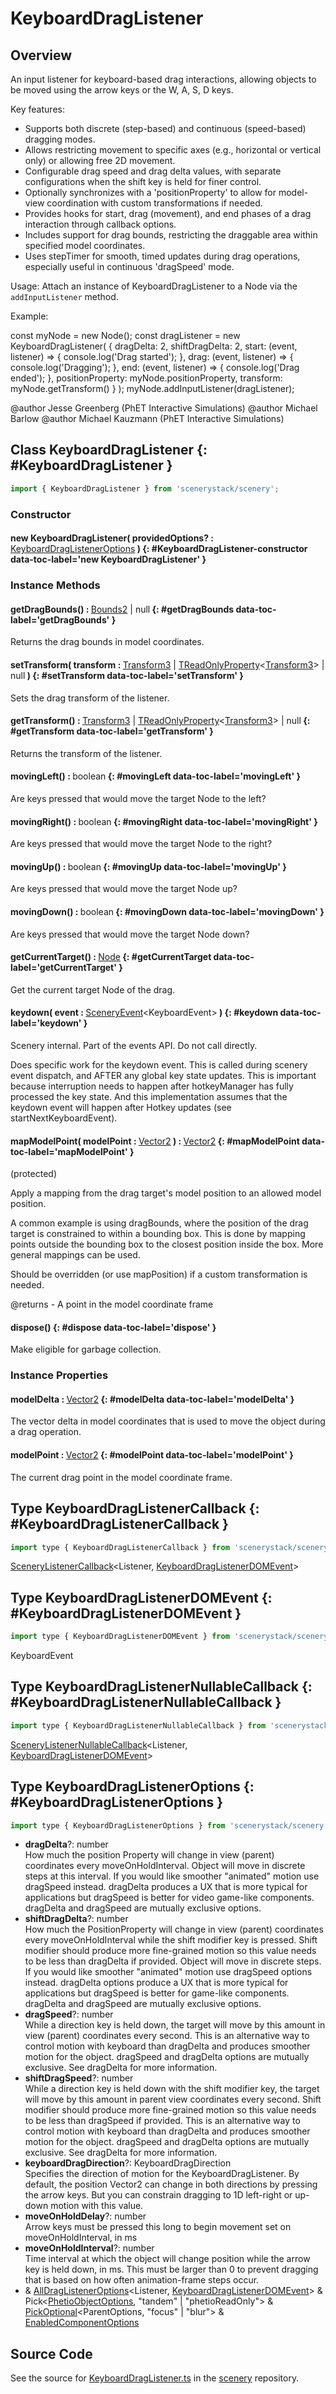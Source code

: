 # KeyboardDragListener

## Overview

An input listener for keyboard-based drag interactions, allowing objects to be moved using the arrow keys or
the W, A, S, D keys.

Key features:
- Supports both discrete (step-based) and continuous (speed-based) dragging modes.
- Allows restricting movement to specific axes (e.g., horizontal or vertical only) or allowing free 2D movement.
- Configurable drag speed and drag delta values, with separate configurations when the shift key is held for
  finer control.
- Optionally synchronizes with a 'positionProperty' to allow for model-view coordination with custom transformations
  if needed.
- Provides hooks for start, drag (movement), and end phases of a drag interaction through callback options.
- Includes support for drag bounds, restricting the draggable area within specified model coordinates.
- Uses stepTimer for smooth, timed updates during drag operations, especially useful in continuous 'dragSpeed'
  mode.

Usage:
Attach an instance of KeyboardDragListener to a Node via the `addInputListener` method.

Example:

  const myNode = new Node();
  const dragListener = new KeyboardDragListener( {
    dragDelta: 2,
    shiftDragDelta: 2,
    start: (event, listener) =&gt; { console.log('Drag started'); },
    drag: (event, listener) =&gt; { console.log('Dragging'); },
    end: (event, listener) =&gt; { console.log('Drag ended'); },
    positionProperty: myNode.positionProperty,
    transform: myNode.getTransform()
  } );
  myNode.addInputListener(dragListener);

@author Jesse Greenberg (PhET Interactive Simulations)
@author Michael Barlow
@author Michael Kauzmann (PhET Interactive Simulations)

## Class KeyboardDragListener {: #KeyboardDragListener }


```js
import { KeyboardDragListener } from 'scenerystack/scenery';
```
### Constructor

#### new KeyboardDragListener( providedOptions? : <span style="font-weight: 400;">[KeyboardDragListenerOptions](../scenery/KeyboardDragListener.md#KeyboardDragListenerOptions)</span> ) {: #KeyboardDragListener-constructor data-toc-label='new KeyboardDragListener' }

### Instance Methods

#### getDragBounds() : <span style="font-weight: 400;">[Bounds2](../dot/Bounds2.md) | <span style="color: hsla(calc(var(--md-hue) + 180deg),80%,40%,1);">null</span></span> {: #getDragBounds data-toc-label='getDragBounds' }

Returns the drag bounds in model coordinates.

#### setTransform( transform : <span style="font-weight: 400;">[Transform3](../dot/Transform3.md) | [TReadOnlyProperty](../axon/TReadOnlyProperty.md)&lt;[Transform3](../dot/Transform3.md)&gt; | <span style="color: hsla(calc(var(--md-hue) + 180deg),80%,40%,1);">null</span></span> ) {: #setTransform data-toc-label='setTransform' }

Sets the drag transform of the listener.

#### getTransform() : <span style="font-weight: 400;">[Transform3](../dot/Transform3.md) | [TReadOnlyProperty](../axon/TReadOnlyProperty.md)&lt;[Transform3](../dot/Transform3.md)&gt; | <span style="color: hsla(calc(var(--md-hue) + 180deg),80%,40%,1);">null</span></span> {: #getTransform data-toc-label='getTransform' }

Returns the transform of the listener.

#### movingLeft() : <span style="font-weight: 400;"><span style="color: hsla(calc(var(--md-hue) + 180deg),80%,40%,1);">boolean</span></span> {: #movingLeft data-toc-label='movingLeft' }

Are keys pressed that would move the target Node to the left?

#### movingRight() : <span style="font-weight: 400;"><span style="color: hsla(calc(var(--md-hue) + 180deg),80%,40%,1);">boolean</span></span> {: #movingRight data-toc-label='movingRight' }

Are keys pressed that would move the target Node to the right?

#### movingUp() : <span style="font-weight: 400;"><span style="color: hsla(calc(var(--md-hue) + 180deg),80%,40%,1);">boolean</span></span> {: #movingUp data-toc-label='movingUp' }

Are keys pressed that would move the target Node up?

#### movingDown() : <span style="font-weight: 400;"><span style="color: hsla(calc(var(--md-hue) + 180deg),80%,40%,1);">boolean</span></span> {: #movingDown data-toc-label='movingDown' }

Are keys pressed that would move the target Node down?

#### getCurrentTarget() : <span style="font-weight: 400;">[Node](../scenery/Node.md)</span> {: #getCurrentTarget data-toc-label='getCurrentTarget' }

Get the current target Node of the drag.

#### keydown( event : <span style="font-weight: 400;">[SceneryEvent](../scenery/SceneryEvent.md)&lt;KeyboardEvent&gt;</span> ) {: #keydown data-toc-label='keydown' }

Scenery internal. Part of the events API. Do not call directly.

Does specific work for the keydown event. This is called during scenery event dispatch, and AFTER any global
key state updates. This is important because interruption needs to happen after hotkeyManager has fully processed
the key state. And this implementation assumes that the keydown event will happen after Hotkey updates
(see startNextKeyboardEvent).

#### mapModelPoint( modelPoint : <span style="font-weight: 400;">[Vector2](../dot/Vector2.md)</span> ) : <span style="font-weight: 400;">[Vector2](../dot/Vector2.md)</span> {: #mapModelPoint data-toc-label='mapModelPoint' }

(protected)

Apply a mapping from the drag target's model position to an allowed model position.

A common example is using dragBounds, where the position of the drag target is constrained to within a bounding
box. This is done by mapping points outside the bounding box to the closest position inside the box. More
general mappings can be used.

Should be overridden (or use mapPosition) if a custom transformation is needed.

@returns - A point in the model coordinate frame

#### dispose() {: #dispose data-toc-label='dispose' }

Make eligible for garbage collection.

### Instance Properties

#### modelDelta : <span style="font-weight: 400;">[Vector2](../dot/Vector2.md)</span> {: #modelDelta data-toc-label='modelDelta' }

The vector delta in model coordinates that is used to move the object during a drag operation.

#### modelPoint : <span style="font-weight: 400;">[Vector2](../dot/Vector2.md)</span> {: #modelPoint data-toc-label='modelPoint' }

The current drag point in the model coordinate frame.



## Type KeyboardDragListenerCallback {: #KeyboardDragListenerCallback }


```js
import type { KeyboardDragListenerCallback } from 'scenerystack/scenery';
```


[SceneryListenerCallback](../scenery/PressListener.md#SceneryListenerCallback)&lt;Listener, [KeyboardDragListenerDOMEvent](../scenery/KeyboardDragListener.md#KeyboardDragListenerDOMEvent)&gt;



## Type KeyboardDragListenerDOMEvent {: #KeyboardDragListenerDOMEvent }


```js
import type { KeyboardDragListenerDOMEvent } from 'scenerystack/scenery';
```


KeyboardEvent



## Type KeyboardDragListenerNullableCallback {: #KeyboardDragListenerNullableCallback }


```js
import type { KeyboardDragListenerNullableCallback } from 'scenerystack/scenery';
```


[SceneryListenerNullableCallback](../scenery/PressListener.md#SceneryListenerNullableCallback)&lt;Listener, [KeyboardDragListenerDOMEvent](../scenery/KeyboardDragListener.md#KeyboardDragListenerDOMEvent)&gt;



## Type KeyboardDragListenerOptions {: #KeyboardDragListenerOptions }


```js
import type { KeyboardDragListenerOptions } from 'scenerystack/scenery';
```


- **dragDelta**?: <span style="color: hsla(calc(var(--md-hue) + 180deg),80%,40%,1);">number</span>
<br>  How much the position Property will change in view (parent) coordinates every moveOnHoldInterval. Object will
  move in discrete steps at this interval. If you would like smoother "animated" motion use dragSpeed
  instead. dragDelta produces a UX that is more typical for applications but dragSpeed is better for video
  game-like components. dragDelta and dragSpeed are mutually exclusive options.
- **shiftDragDelta**?: <span style="color: hsla(calc(var(--md-hue) + 180deg),80%,40%,1);">number</span>
<br>  How much the PositionProperty will change in view (parent) coordinates every moveOnHoldInterval while the shift modifier
  key is pressed. Shift modifier should produce more fine-grained motion so this value needs to be less than
  dragDelta if provided. Object will move in discrete steps. If you would like smoother "animated" motion use
  dragSpeed options instead. dragDelta options produce a UX that is more typical for applications but dragSpeed
  is better for game-like components. dragDelta and dragSpeed are mutually exclusive options.
- **dragSpeed**?: <span style="color: hsla(calc(var(--md-hue) + 180deg),80%,40%,1);">number</span>
<br>  While a direction key is held down, the target will move by this amount in view (parent) coordinates every second.
  This is an alternative way to control motion with keyboard than dragDelta and produces smoother motion for
  the object. dragSpeed and dragDelta options are mutually exclusive. See dragDelta for more information.
- **shiftDragSpeed**?: <span style="color: hsla(calc(var(--md-hue) + 180deg),80%,40%,1);">number</span>
<br>  While a direction key is held down with the shift modifier key, the target will move by this amount in parent view
  coordinates every second. Shift modifier should produce more fine-grained motion so this value needs to be less
  than dragSpeed if provided. This is an alternative way to control motion with keyboard than dragDelta and
  produces smoother motion for the object. dragSpeed and dragDelta options are mutually exclusive. See dragDelta
  for more information.
- **keyboardDragDirection**?: KeyboardDragDirection
<br>  Specifies the direction of motion for the KeyboardDragListener. By default, the position Vector2 can change in
  both directions by pressing the arrow keys. But you can constrain dragging to 1D left-right or up-down motion
  with this value.
- **moveOnHoldDelay**?: <span style="color: hsla(calc(var(--md-hue) + 180deg),80%,40%,1);">number</span>
<br>  Arrow keys must be pressed this long to begin movement set on moveOnHoldInterval, in ms
- **moveOnHoldInterval**?: <span style="color: hsla(calc(var(--md-hue) + 180deg),80%,40%,1);">number</span>
<br>  Time interval at which the object will change position while the arrow key is held down, in ms. This must be larger
  than 0 to prevent dragging that is based on how often animation-frame steps occur.
- &amp; [AllDragListenerOptions](../scenery/AllDragListenerOptions.md)&lt;Listener, [KeyboardDragListenerDOMEvent](../scenery/KeyboardDragListener.md#KeyboardDragListenerDOMEvent)&gt; &amp; Pick&lt;[PhetioObjectOptions](../tandem/PhetioObject.md#PhetioObjectOptions), "tandem" | "phetioReadOnly"&gt; &amp; [PickOptional](../phet-core/PickOptional.md)&lt;ParentOptions, "focus" | "blur"&gt; &amp; [EnabledComponentOptions](../axon/EnabledComponent.md#EnabledComponentOptions)




## Source Code

See the source for [KeyboardDragListener.ts](https://github.com/phetsims/scenery/blob/main/js/listeners/KeyboardDragListener.ts) in the [scenery](https://github.com/phetsims/scenery) repository.
